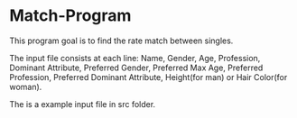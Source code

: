 # Match-Program

This program goal is to find the rate match between singles.

The input file consists at each line:
Name, Gender, Age, Profession, Dominant Attribute, Preferred Gender, Preferred Max Age, Preferred Profession, Preferred Dominant Attribute, Height(for man) or Hair Color(for woman).

The is a example input file in src folder.
